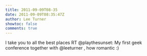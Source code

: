 ```yaml
---
title: 2011-09-09T08-35
date: 2011-09-09T08:35:47Z
author: Lee Turner
showtoc: false
comments: true
---
```


I take you to all the best places  RT @playthesunset: My first geek conference together with @leeturner , how romantic :)

